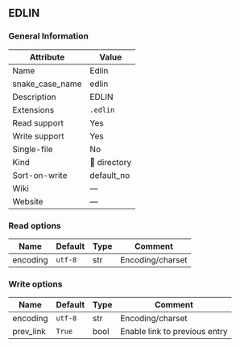 ## EDLIN

### General Information

| Attribute       | Value       |
| --------------- | ----------- |
| Name            | Edlin       |
| snake_case_name | edlin       |
| Description     | EDLIN       |
| Extensions      | `.edlin`    |
| Read support    | Yes         |
| Write support   | Yes         |
| Single-file     | No          |
| Kind            | 📁 directory |
| Sort-on-write   | default_no  |
| Wiki            | ―           |
| Website         | ―           |

### Read options

| Name     | Default | Type | Comment          |
| -------- | ------- | ---- | ---------------- |
| encoding | `utf-8` | str  | Encoding/charset |

### Write options

| Name      | Default | Type | Comment                       |
| --------- | ------- | ---- | ----------------------------- |
| encoding  | `utf-8` | str  | Encoding/charset              |
| prev_link | `True`  | bool | Enable link to previous entry |




